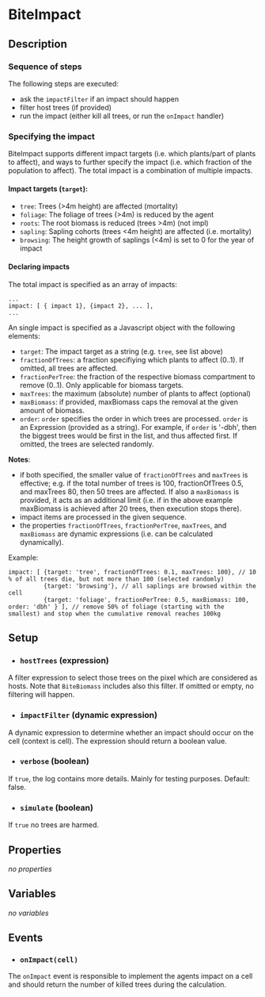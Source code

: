 # BiteImpact


## Description

### Sequence of steps

The following steps are executed:
* ask the `impactFilter` if an impact should happen
* filter host trees (if provided)
* run the impact (either kill all trees, or run the `onImpact` handler)

### Specifying the impact
BiteImpact supports different impact targets (i.e. which plants/part of plants to affect), and ways to further specify the impact (i.e. which fraction of the population to affect). The total impact is a combination of multiple impacts.

#### Impact targets (`target`):

* `tree`: Trees (>4m height) are affected (mortality)
* `foliage`: The foliage of trees (>4m) is reduced by the agent
* `roots`: The root biomass is reduced (trees >4m) (not impl)
* `sapling`: Sapling cohorts (trees <4m height) are affected (i.e. mortality)
* `browsing`: The height growth of saplings (<4m) is set to 0 for the year of impact

#### Declaring impacts
The total impact is specified as an array of impacts:

```
...
impact: [ { impact 1}, {impact 2}, ... ],
...
```

An single impact is specified as a Javascript object with the following elements:
* `target`: The impact target as a string (e.g. `tree`, see list above)
* `fractionOfTrees`: a fraction specifiying which plants to affect (0..1). If omitted, all trees are affected.
* `fractionPerTree`: the fraction of the respective biomass compartment to remove (0..1). Only applicable for biomass targets.
* `maxTrees`: the maximum (absolute) number of plants to affect (optional)
* `maxBiomass`: if provided, maxBiomass caps the removal at the given amount of biomass.
* `order`: `order` specifies the order in which trees are processed. `order` is an Expression (provided as a string). For example, if `order` is '-dbh', then the biggest trees would be first in the list, and thus affected first. If omitted, the trees are selected randomly.

__Notes__:
* if both specified, the smaller value of `fractionOfTrees` and `maxTrees` is effective; e.g. if the total number of trees is 100, fractionOfTrees 0.5, and maxTrees 80, then 50 trees are affected. If also a `maxBiomass` is provided, it acts as an additional limit (i.e. if in the above example maxBiomass is achieved after 20 trees, then execution stops there).
* impact items are processed in the given sequence.
* the properties `fractionOfTrees`, `fractionPerTree`, `maxTrees`, and `maxBiomass` are dynamic expressions (i.e. can be calculated dynamically).

Example:
```
impact: [ {target: 'tree', fractionOfTrees: 0.1, maxTrees: 100}, // 10 % of all trees die, but not more than 100 (selected randomly)
          {target: 'browsing'}, // all saplings are browsed within the cell
          {target: 'foliage', fractionPerTree: 0.5, maxBiomass: 100, order: 'dbh' } ], // remove 50% of foliage (starting with the smallest) and stop when the cumulative removal reaches 100kg 
```



## Setup

* ### `hostTrees` (expression)
A filter expression to select those trees on the pixel which are considered as hosts. Note that
`BiteBiomass` includes also this filter. If omitted or empty, no filtering will happen.

* ### `impactFilter` (dynamic expression)
A dynamic expression to determine whether an impact should occur on the cell (context is cell). The expression
should return a boolean value.

* ### `verbose` (boolean)
If `true`, the log contains more details. Mainly for testing purposes. Default: false.

* ### `simulate` (boolean)
If `true` no trees are harmed.

## Properties

*no properties*

## Variables

*no variables*

## Events

* ### `onImpact(cell)` 
The `onImpact` event is responsible to implement the agents impact on a cell and should
return the number of killed trees during the calculation. 


